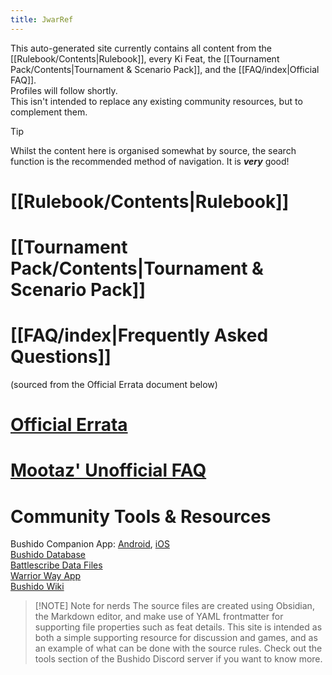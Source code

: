 ```yaml
---
title: JwarRef
---
```

This auto-generated site currently contains all content from the [[Rulebook/Contents|Rulebook]], every Ki Feat, the [[Tournament Pack/Contents|Tournament & Scenario Pack]], and the [[FAQ/index|Official FAQ]].  
Profiles will follow shortly.  
This isn't intended to replace any existing community resources, but to complement them.

> [!tip]
> Whilst the content here is organised somewhat by source, the search function is the recommended method of navigation. It is ***very*** good!

# [[Rulebook/Contents|Rulebook]]
# [[Tournament Pack/Contents|Tournament & Scenario Pack]]
# [[FAQ/index|Frequently Asked Questions]]
(sourced from the Official Errata document below)
# [Official Errata](https://docs.google.com/document/d/1QVDOiHRrkplIJV72aeod3jDvE-Qkb_HlmljF8rgZAf0/edit?usp=sharing)
# [Mootaz' Unofficial FAQ](https://docs.google.com/document/d/1HM9FM4ea5xhFmDj2TLgnHlz_2to8a_uLu6rfzfASwm4/edit?usp=sharing)

# Community Tools & Resources
Bushido Companion App: [Android](https://play.google.com/store/apps/details?id=de.molkow.bushido&pcampaignid=web_share), [iOS](https://apps.apple.com/gb/app/bushido-companion/id1582528969)  
[Bushido Database](https://bushidodb.ddns.net/bushido/)  
[Battlescribe Data Files](https://github.com/BSData/bushido)  
[Warrior Way App](https://warriorway.netlify.app/)  
[Bushido Wiki](http://bushidothegame.wikidot.com/)  

> [!NOTE] Note for nerds
> The source files are created using Obsidian, the Markdown editor, and make use of YAML frontmatter for supporting file properties such as feat details.
> This site is intended as both a simple supporting resource for discussion and games, and as an example of what can be done with the source rules.
> Check out the tools section of the Bushido Discord server if you want to know more.

